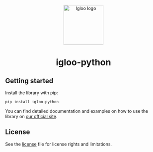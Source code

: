 <p align="center">
  <img src="https://github.com/IglooCloud/igloo.py/blob/master/IglooLogo.png" alt="Igloo logo" width="128"/>
</p>

<h1 align="center">igloo-python</h1>

## Getting started

Install the library with pip:

```
pip install igloo-python
```

You can find detailed documentation and examples on how to use the library on [our official site](http://igloo.ooo/).

## License

See the [license](https://github.com/IglooCloud/igloo-python/blob/master/LICENSE.txt) file for license rights and limitations.

